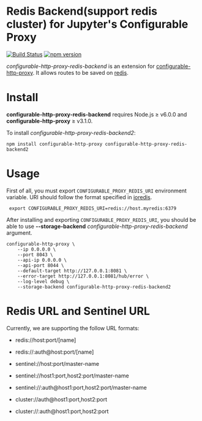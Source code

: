 # Redis Backend(support redis cluster) for Jupyter's Configurable Proxy

[![Build Status](https://travis-ci.org/globocom/configurable-http-proxy-redis-backend.svg?branch=master)](https://travis-ci.org/globocom/configurable-http-proxy-redis-backend) [![npm version](https://badge.fury.io/js/configurable-http-proxy-redis-backend.svg)](https://badge.fury.io/js/configurable-http-proxy-redis-backend)

*configurable-http-proxy-redis-backend* is an extension for [configurable-http-proxy](https://github.com/jupyterhub/configurable-http-proxy). It allows routes to be saved on [redis](https://redis.io).

# Install

**configurable-http-proxy-redis-backend** requires Node.js ≥ v6.0.0 and **configurable-http-proxy** ≥ v3.1.0.


To install *configurable-http-proxy-redis-backend2*:

```
npm install configurable-http-proxy configurable-http-proxy-redis-backend2
```

# Usage

First of all, you must export `CONFIGURABLE_PROXY_REDIS_URI` environment variable. URI should follow the format specified in [ioredis](https://github.com/luin/ioredis).

```
 export CONFIGURABLE_PROXY_REDIS_URI=redis://host.myredis:6379
```

After installing and exporting `CONFIGURABLE_PROXY_REDIS_URI`, you should be able to use **--storage-backend** *configurable-http-proxy-redis-backend* argument. 

```
configurable-http-proxy \
    --ip 0.0.0.0 \
    --port 8043 \
    --api-ip 0.0.0.0 \
    --api-port 8044 \
    --default-target http://127.0.0.1:8081 \
    --error-target http://127.0.0.1:8081/hub/error \
    --log-level debug \
    --storage-backend configurable-http-proxy-redis-backend2
```

# Redis URL and Sentinel URL

Currently, we are supporting the follow URL formats:

* redis://host:port/[name]
* redis://:auth@host:port/[name]

* sentinel://host:port/master-name
* sentinel://host1:port,host2:port/master-name
* sentinel://:auth@host1:port,host2:port/master-name

* cluster://auth@host1:port,host2:port
* cluster://:auth@host1:port,host2:port
